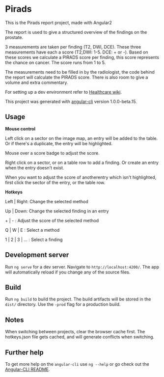 # Pirads

This is the Pirads report project, made with Angular2

The report is used to give a structured overview of the findings on the prostate.

3 measurements are taken per finding (T2, DWI, DCE). These three measurements have each a score (T2,DWI: 1-5. DCE: + or -).
Based on these scores we calculate a PIRADS score per finding, this score represents the chance on cancer. The score runs from 1 to 5.

The measurements need to be filled in by the radiologist, the code behind the report will calculate the PIRADS score. There is also room to give a volume and extra commentary.

For setting up a dev environment refer to [Healthcare wiki](http://wikihealthcare.agfa.net/display/clinapps/Setting+up+Angular+2+project+with+Angular-cli).

This project was generated with [angular-cli](https://github.com/angular/angular-cli) version 1.0.0-beta.15.

## Usage
__Mouse control__

Left click on a sector on the image map, an entry will be added to the table. Or if there's a duplicate, the entry will be highlighted.

Mouse over a score badge to adjust the score.
	
Right click on a sector, or on a table row to add a finding. Or create an entry when the entry doesn't exist.
	
When you want to adjust the score of anotherentry which isn't highlighted, first click the sector of the entry, or the table row.

__Hotkeys__

Left | Right: Change the selected method

Up   | Down: Change the selected finding in an entry

\+ | - : Adjust the score of the selected method

Q | W | E : Select a method

1 | 2 | 3 | ... : Select a finding
	

## Development server
Run `ng serve` for a dev server. Navigate to `http://localhost:4200/`. The app will automatically reload if you change any of the source files.

## Build

Run `ng build` to build the project. The build artifacts will be stored in the `dist/` directory. Use the `-prod` flag for a production build.

## Notes

When switching between projects, clear the browser cache first. The hotkeys.json file gets cached, and will generate conflicts when switching.

## Further help

To get more help on the `angular-cli` use `ng --help` or go check out the [Angular-CLI README](https://github.com/angular/angular-cli/blob/master/README.md).
